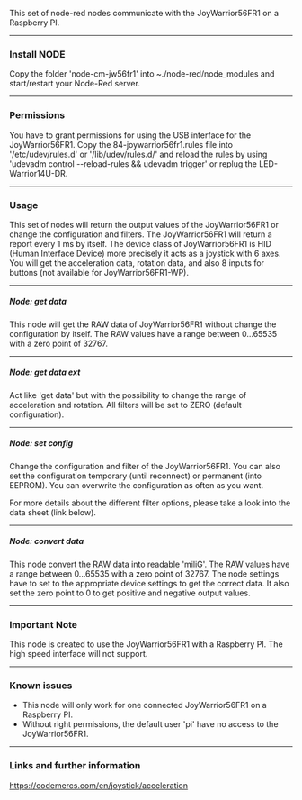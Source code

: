 This set of node-red nodes communicate with the JoyWarrior56FR1 on a Raspberry PI.

------------

### Install NODE
Copy the folder 'node-cm-jw56fr1' into ~./node-red/node_modules and start/restart your Node-Red server.

------------

### Permissions
You have to grant permissions for using the USB interface for the JoyWarrior56FR1.
Copy the 84-joywarrior56fr1.rules file into '/etc/udev/rules.d' or '/lib/udev/rules.d/' and
reload the rules by using 'udevadm control --reload-rules && udevadm trigger' or replug the 
LED-Warrior14U-DR.

------------

### Usage
This set of nodes will return the output values of the JoyWarrior56FR1 or change the configuration and filters.
The JoyWarrior56FR1 will return a report every 1 ms by itself.
The device class of JoyWarrior56FR1 is HID (Human Interface Device) more precisely it acts as a joystick with 6 axes.
You will get the acceleration data, rotation data, and also 8 inputs for buttons (not available for JoyWarrior56FR1-WP).

------------

##### Node: get data
This node will get the RAW data of JoyWarrior56FR1 without change the configuration by itself.
The RAW values have a range between 0...65535 with a zero point of 32767.

------------

##### Node: get data ext
Act like 'get data' but with the possibility to change the range of acceleration and rotation.
All filters will be set to ZERO (default configuration).

------------

##### Node: set config
Change the configuration and filter of the JoyWarrior56FR1. You can also set the configuration temporary (until reconnect) or permanent (into EEPROM). 
You can overwrite the configuration as often as you want.

For more details about the different filter options, please take a look into the data sheet (link below).

------------

##### Node: convert data
This node convert the RAW data into readable 'miliG'. The RAW values have a range between 0...65535 with a zero point of 32767. 
The node settings have to set to the appropriate device settings to get the correct data. It also set the zero point
to 0 to get positive and negative output values.

------------

### Important Note
This node is created to use the JoyWarrior56FR1 with a Raspberry PI.
The high speed interface will not support.

------------

### Known issues
- This node will only work for one connected JoyWarrior56FR1 on a Raspberry PI.
- Without right permissions, the default user 'pi' have no access to the JoyWarrior56FR1.

------------

### Links and further information
https://codemercs.com/en/joystick/acceleration
